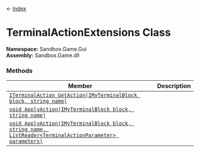 ← [Index](index)
# TerminalActionExtensions Class
**Namespace:** Sandbox.Game.Gui  
**Assembly:** Sandbox.Game.dll  
### Methods
|Member|Description|
|---|---|
|[`ITerminalAction GetAction(IMyTerminalBlock block, string name)`](Sandbox.Game.Gui.GetAction)||
|[`void ApplyAction(IMyTerminalBlock block, string name)`](Sandbox.Game.Gui.ApplyAction)||
|[`void ApplyAction(IMyTerminalBlock block, string name, ListReader<TerminalActionParameter> parameters)`](Sandbox.Game.Gui.ApplyAction)||
